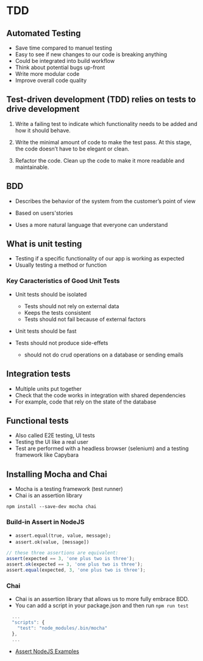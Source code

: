 # TDD

## Automated Testing

- Save time compared to manuel testing
- Easy to see if new changes to our code is breaking anything
- Could be integrated into build workflow
- Think about potential bugs up-front
- Write more modular code
- Improve overall code quality

## Test-driven development (TDD) relies on tests to drive development

1. Write a failing test to indicate which functionality needs to be added and how it should behave.

2. Write the minimal amount of code to make the test pass. At this stage, the code doesn’t have to be elegant or clean.

3. Refactor the code. Clean up the code to make it more readable and maintainable.

## BDD

- Describes the behavior of the system from the customer’s point of view

- Based on users'stories

- Uses a more natural language that everyone can understand

## What is unit testing

- Testing if a specific functionality of our app is working as expected
- Usually testing a method or function

### Key Caracteristics of Good Unit Tests

- Unit tests should be isolated

  - Tests should not rely on external data
  - Keeps the tests consistent
  - Tests should not fail because of external factors

- Unit tests should be fast

- Tests should not produce side-effets

  - should not do crud operations on a database or sending emails

## Integration tests

- Multiple units put together
- Check that the code works in integration with shared dependencies
- For example, code that rely on the state of the database

## Functional tests

- Also called E2E testing, UI tests
- Testing the UI like a real user
- Test are performed with a headless browser (selenium) and a testing framework like Capybara

## Installing Mocha and Chai

- Mocha is a testing framework (test runner)
- Chai is an assertion library

`npm install --save-dev mocha chai`

### Build-in Assert in NodeJS

- `assert.equal(true, value, message);`
- `assert.ok(value, [message])`

```js
// these three assertions are equivalent:
assert(expected == 3, 'one plus two is three');
assert.ok(expected == 3, 'one plus two is three');
assert.equal(expected, 3, 'one plus two is three');
```

### Chai

- Chai is an assertion library that allows us to more fully embrace BDD.
- You can add a script in your package.json and then run `npm run test`

```js
  ...
  "scripts": {
    "test": "node_modules/.bin/mocha"
  },
  ...
```

- [Assert NodeJS Examples](https://nelsonic.gitbooks.io/node-js-by-example/content/core/assert/README.html)

